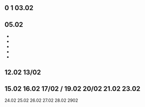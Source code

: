 0
1
03.02
-
05.02
-
-
-
-
-
-
12.02
13/02
-
15.02
16.02
17/02
/
19.02
20/02
21.02
23.02
-
24.02
25.02
26.02
27.02
28.02
2902
